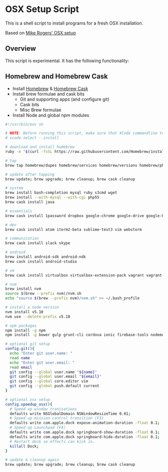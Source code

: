 # OSX Setup Script

This is a shell script to install programs for a fresh OSX installation.

Based on [Mike Rogers' OSX setup](http://mikerogers.io/2014/05/20/my-OSX-setup.html)

## Overview

This script is experimental. It has the following functionality:
## Homebrew and Homebrew Cask

* Install [Homebrew](http://brew.sh/) & [Homebrew Cask](http://caskroom.io/)
* Install brew formulae and cask bits
    - Git and supporting apps (and configure git)
    - Cask bits
    - Misc Brew formulae
* Install Node and global npm modules

```bash
#!/usr/bin/env sh

# NOTE: Before running this script, make sure that XCode commandline tools are installed and its terms/conditions accepted.
# xcode-select --install

# download and install homebrew
ruby -e "$(curl -fsSL https://raw.githubusercontent.com/Homebrew/install/master/install)"

# tap
brew tap homebrew/dupes homebrew/services homebrew/versions homebrew/php caskroom/cask caskroom/versions

# update after tapping
brew update; brew upgrade; brew cleanup; brew cask cleanup

# system
brew install bash-completion mysql ruby s3cmd wget
brew install --with-mysql --with-cgi php55
brew cask install java

# essentials
brew cask install 1password dropbox google-chrome google-drive google-hangouts spotify

# dev
brew cask install atom iterm2-beta sublime-text3 vim webstorm

# communication
brew cask install slack skype

# android
brew install android-sdk android-ndk
brew cask install android-studio

# vm
brew cask install virtualbox virtualbox-extension-pack vagrant vagrant-manager

# nvm
brew install nvm
source $(brew --prefix nvm)/nvm.sh
echo "source $(brew --prefix nvm)/nvm.sh" >> ~/.bash_profile

# install a node version
nvm install v5.10
nvm use --delete-prefix v5.10

# npm packages
npm install -g npm
npm install -g bower gulp grunt-cli cordova ionic firebase-tools nodemon node-inspector supervisor

# optional git setup
config.git(){
  echo "Enter git user.name: "
  read name
  echo "Enter git user.email: "
  read email
  git config --global user.name "${name}"
  git config --global user.email "${email}"
  git config --global core.editor vim
  git config --global push.default current
}

# optional osx setup
config.speedup_osx(){
  # Speed up window tranisations
  defaults write NSGlobalDomain NSWindowResizeTime 0.01;
  # Speed up mission control transition (F3)
  defaults write com.apple.dock expose-animation-duration -float 0.1;
  # Speed up Launchpad (F4)
  defaults write com.apple.dock springboard-show-duration -float 0.1;
  defaults write com.apple.dock springboard-hide-duration -float 0.1;
  # Restart dock so effects can kick in.
  killall Dock;
}

# update & cleanup again
brew update; brew upgrade; brew cleanup; brew cask cleanup
```
